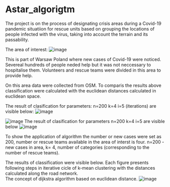 # Astar_algorigtm
 
The project is on the process of designating crisis areas during a Covid-19 pandemic situatiion for rescue units based on grouping the locations of people infected with the virus, taking into account the terrain and its passability.

The area of interest:
![image](https://user-images.githubusercontent.com/45630165/153831898-61d0604e-36f7-42e8-ba6b-a1f8a878ed18.png)

This is part of Warsaw Poland where new cases of Covid-19 were noticed. Severeal hundreds of people neded help but it was not neccessary to  hospitalise them. Volunteers and rescue teams were divided in this area to provide help.

On this area data were collected from OSM. 
To comparis the results above classification were calculated with the euclidean distances calculated in euclidean space. 

The result of clasification for parameters:
n=200
k=4
i=5 (iterations)
are visible below:
![image](https://user-images.githubusercontent.com/45630165/153832230-63cdd1a9-7b07-45a2-8965-99dee3aceebb.png)



![image](https://user-images.githubusercontent.com/45630165/153833054-0c2d4470-9c35-4f3a-99f3-bdb0a999a88a.png)
The result of clasification for parameters
n=200
k=4
i=5
are visible below
![image](https://user-images.githubusercontent.com/45630165/153853000-fe38fcf4-d055-4bd5-93f4-3763cec89371.png)


To show the application of algorithm the number or new cases were set as 200, number or rescue teams available in the area of interst is four.
n=200 - new cases in area,
k= 4, number of categories  (corresponding to the number of rescue teams). 



The results of classification were visible below. Each figure presents following steps in iterative cicle of k-mean clustering with the distances calculated along the road network.  
The concept of dijkstra algorithm based on euclidean distance.
![image](https://user-images.githubusercontent.com/45630165/153853080-f2992276-493a-465b-9c2c-d298299056ea.png)


